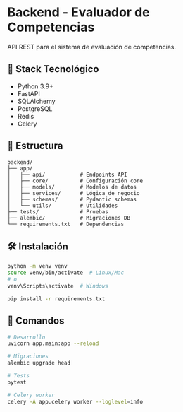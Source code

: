 # Backend - Evaluador de Competencias

API REST para el sistema de evaluación de competencias.

## 🚀 Stack Tecnológico

- Python 3.9+
- FastAPI
- SQLAlchemy
- PostgreSQL
- Redis
- Celery

## 📁 Estructura

```
backend/
├── app/
│   ├── api/           # Endpoints API
│   ├── core/          # Configuración core
│   ├── models/        # Modelos de datos
│   ├── services/      # Lógica de negocio
│   ├── schemas/       # Pydantic schemas
│   └── utils/         # Utilidades
├── tests/             # Pruebas
├── alembic/           # Migraciones DB
└── requirements.txt   # Dependencias
```

## 🛠️ Instalación

```bash
python -m venv venv
source venv/bin/activate  # Linux/Mac
# o
venv\Scripts\activate  # Windows

pip install -r requirements.txt
```

## 🔧 Comandos

```bash
# Desarrollo
uvicorn app.main:app --reload

# Migraciones
alembic upgrade head

# Tests
pytest

# Celery worker
celery -A app.celery worker --loglevel=info
```